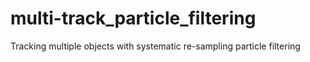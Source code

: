 # multi-track_particle_filtering
Tracking multiple objects with systematic re-sampling particle filtering
